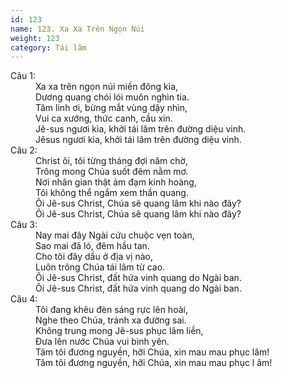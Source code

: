 ```yaml
---
id: 123
name: 123. Xa Xa Trên Ngọn Núi
weight: 123
category: Tái lâm
---
```

<dl><dt>Câu 1:</dt><dd data-verse="1">Xa xa trên ngọn núi miền đông kìa, <br/>Dương quang chói lói muôn nghìn tia. <br/>Tâm linh ơi, bừng mắt vùng dậy nhìn, <br/>Vui ca xướng, thức canh, cầu xin. <br/>Jê-sus ngươi kìa, khởi tái lâm trên đường diệu vinh. <br/>Jêsus ngươi kìa, khởi tái lâm trên đường diệu vinh. </dd><dt>Câu 2:</dt><dd data-verse="2">Christ ôi, tôi từng tháng đợi năm chờ, <br/>Trông mong Chúa suốt đêm nằm mơ. <br/>Nơi nhân gian thật ảm đạm kinh hoàng, <br/>Tôi không thể ngắm xem thần quang. <br/>Ôi Jê-sus Christ, Chúa sẽ quang lâm khi nào đây? <br/>Ôi Jê-sus Christ, Chúa sẽ quang lâm khi nào đây? </dd><dt>Câu 3:</dt><dd data-verse="3">Nay mai đây Ngài cứu chuộc vẹn toàn, <br/>Sao mai đã ló, đêm hầu tan. <br/>Cho tôi đây dầu ở địa vị nào, <br/>Luôn trông Chúa tái lâm từ cao. <br/>Ôi Jê-sus Christ, đất hứa vinh quang do Ngài ban. <br/>Ôi Jê-sus Christ, đất hứa vinh quang do Ngài ban. </dd><dt>Câu 4:</dt><dd data-verse="4">Tôi đang khêu đèn sáng rực lên hoài, <br/>Nghe theo Chúa, tránh xa đường sai. <br/>Không trung mong Jê-sus phục lâm liền, <br/>Đưa lên nước Chúa vui bình yên. <br/>Tâm tôi đương nguyền, hỡi Chúa, xin mau mau phục lâm! <br/>Tâm tôi đương nguyền, hỡi Chúa, xin mau mau phục l âm! </dd></dl>
